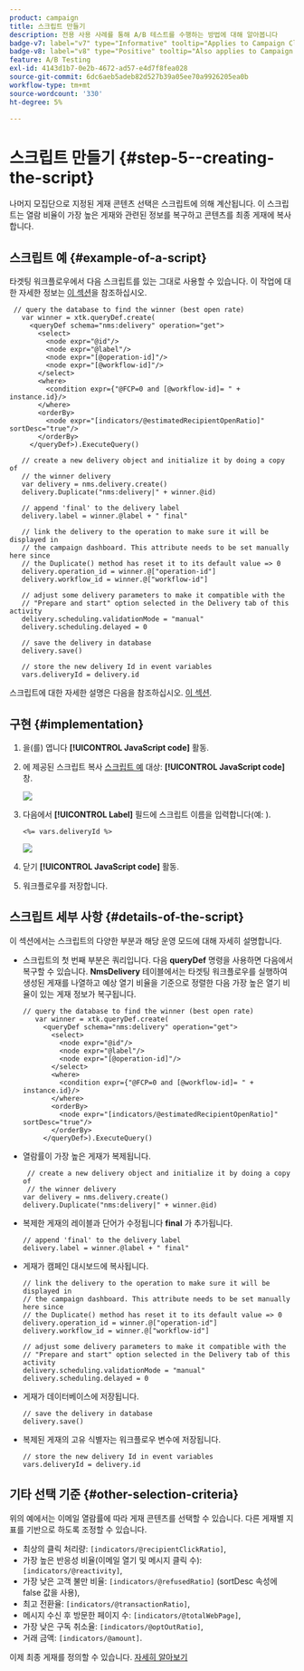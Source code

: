 ```yaml
---
product: campaign
title: 스크립트 만들기
description: 전용 사용 사례를 통해 A/B 테스트를 수행하는 방법에 대해 알아봅니다
badge-v7: label="v7" type="Informative" tooltip="Applies to Campaign Classic v7"
badge-v8: label="v8" type="Positive" tooltip="Also applies to Campaign v8"
feature: A/B Testing
exl-id: 4143d1b7-0e2b-4672-ad57-e4d7f8fea028
source-git-commit: 6dc6aeb5adeb82d527b39a05ee70a9926205ea0b
workflow-type: tm+mt
source-wordcount: '330'
ht-degree: 5%

---
```


# 스크립트 만들기 {#step-5--creating-the-script}



나머지 모집단으로 지정된 게재 콘텐츠 선택은 스크립트에 의해 계산됩니다. 이 스크립트는 열람 비율이 가장 높은 게재와 관련된 정보를 복구하고 콘텐츠를 최종 게재에 복사합니다.

## 스크립트 예 {#example-of-a-script}

타겟팅 워크플로우에서 다음 스크립트를 있는 그대로 사용할 수 있습니다. 이 작업에 대한 자세한 정보는 [이 섹션](#implementation)을 참조하십시오.

```
 // query the database to find the winner (best open rate)
   var winner = xtk.queryDef.create(
     <queryDef schema="nms:delivery" operation="get">
       <select>
         <node expr="@id"/>
         <node expr="@label"/>
         <node expr="[@operation-id]"/>
         <node expr="[@workflow-id]"/>
       </select>
       <where>
         <condition expr={"@FCP=0 and [@workflow-id]= " + instance.id}/>
       </where>
       <orderBy>
         <node expr="[indicators/@estimatedRecipientOpenRatio]" sortDesc="true"/>
       </orderBy>
     </queryDef>).ExecuteQuery()
   
   // create a new delivery object and initialize it by doing a copy of
   // the winner delivery
   var delivery = nms.delivery.create()
   delivery.Duplicate("nms:delivery|" + winner.@id)

   // append 'final' to the delivery label
   delivery.label = winner.@label + " final"

   // link the delivery to the operation to make sure it will be displayed in
   // the campaign dashboard. This attribute needs to be set manually here since 
   // the Duplicate() method has reset it to its default value => 0
   delivery.operation_id = winner.@["operation-id"]
   delivery.workflow_id = winner.@["workflow-id"]

   // adjust some delivery parameters to make it compatible with the 
   // "Prepare and start" option selected in the Delivery tab of this activity
   delivery.scheduling.validationMode = "manual"
   delivery.scheduling.delayed = 0
 
   // save the delivery in database
   delivery.save()
 
   // store the new delivery Id in event variables
   vars.deliveryId = delivery.id
```

스크립트에 대한 자세한 설명은 다음을 참조하십시오. [이 섹션](#details-of-the-script).

## 구현 {#implementation}

1. 을(를) 엽니다 **[!UICONTROL JavaScript code]** 활동.
1. 에 제공된 스크립트 복사 [스크립트 예](#example-of-a-script) 대상: **[!UICONTROL JavaScript code]** 창.

   ![](assets/use_case_abtesting_configscript_002.png)

1. 다음에서 **[!UICONTROL Label]** 필드에 스크립트 이름을 입력합니다(예: ).

   ```
   <%= vars.deliveryId %>
   ```

   ![](assets/use_case_abtesting_configscript_003.png)

1. 닫기 **[!UICONTROL JavaScript code]** 활동.
1. 워크플로우를 저장합니다.

## 스크립트 세부 사항 {#details-of-the-script}

이 섹션에서는 스크립트의 다양한 부분과 해당 운영 모드에 대해 자세히 설명합니다.

* 스크립트의 첫 번째 부분은 쿼리입니다. 다음 **queryDef** 명령을 사용하면 다음에서 복구할 수 있습니다. **NmsDelivery** 테이블에서는 타겟팅 워크플로우를 실행하여 생성된 게재를 나열하고 예상 열기 비율을 기준으로 정렬한 다음 가장 높은 열기 비율이 있는 게재 정보가 복구됩니다.

   ```
   // query the database to find the winner (best open rate)
      var winner = xtk.queryDef.create(
        <queryDef schema="nms:delivery" operation="get">
          <select>
            <node expr="@id"/>
            <node expr="@label"/>
            <node expr="[@operation-id]"/>
          </select>
          <where>
            <condition expr={"@FCP=0 and [@workflow-id]= " + instance.id}/>
          </where>
          <orderBy>
            <node expr="[indicators/@estimatedRecipientOpenRatio]" sortDesc="true"/>
          </orderBy>
        </queryDef>).ExecuteQuery()
   ```

* 열람률이 가장 높은 게재가 복제됩니다.

   ```
    // create a new delivery object and initialize it by doing a copy of
    // the winner delivery
   var delivery = nms.delivery.create()
   delivery.Duplicate("nms:delivery|" + winner.@id)
   ```

* 복제한 게재의 레이블과 단어가 수정됩니다 **final** 가 추가됩니다.

   ```
   // append 'final' to the delivery label
   delivery.label = winner.@label + " final"
   ```

* 게재가 캠페인 대시보드에 복사됩니다.

   ```
   // link the delivery to the operation to make sure it will be displayed in
   // the campaign dashboard. This attribute needs to be set manually here since 
   // the Duplicate() method has reset it to its default value => 0
   delivery.operation_id = winner.@["operation-id"]
   delivery.workflow_id = winner.@["workflow-id"]
   ```

   ```
   // adjust some delivery parameters to make it compatible with the 
   // "Prepare and start" option selected in the Delivery tab of this activity
   delivery.scheduling.validationMode = "manual"
   delivery.scheduling.delayed = 0
   ```

* 게재가 데이터베이스에 저장됩니다.

   ```
   // save the delivery in database
   delivery.save()
   ```

* 복제된 게재의 고유 식별자는 워크플로우 변수에 저장됩니다.

   ```
   // store the new delivery Id in event variables
   vars.deliveryId = delivery.id
   ```

## 기타 선택 기준 {#other-selection-criteria}

위의 예에서는 이메일 열람률에 따라 게재 콘텐츠를 선택할 수 있습니다. 다른 게재별 지표를 기반으로 하도록 조정할 수 있습니다.

* 최상의 클릭 처리량: `[indicators/@recipientClickRatio]`,
* 가장 높은 반응성 비율(이메일 열기 및 메시지 클릭 수): `[indicators/@reactivity]`,
* 가장 낮은 고객 불만 비율: `[indicators/@refusedRatio]` (sortDesc 속성에 false 값을 사용),
* 최고 전환율: `[indicators/@transactionRatio]`,
* 메시지 수신 후 방문한 페이지 수: `[indicators/@totalWebPage]`,
* 가장 낮은 구독 취소율: `[indicators/@optOutRatio]`,
* 거래 금액: `[indicators/@amount]`.

이제 최종 게재를 정의할 수 있습니다. [자세히 알아보기](a-b-testing-uc-final-delivery.md)
